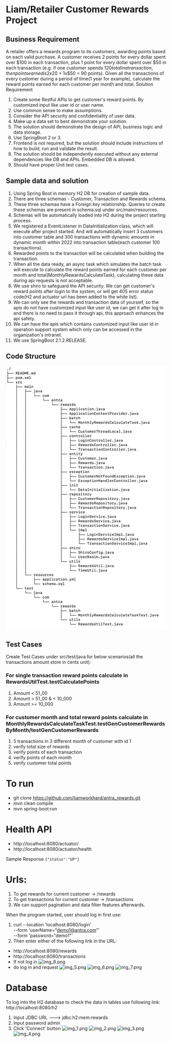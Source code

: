 # Liam/Retailer Customer Rewards Project

## Business Requirement
A retailer offers a rewards program to its customers, awarding points based on each valid purchase. A customer receives 2 points for every dollar spent over $100 in each transaction, plus 1 point for every dollar spent over $50 in each transaction (e.g. if one customer spends $120 total in a transaction, then points earned is 2x$20 + 1x$50 = 90 points).
Given all the transactions of every customer during a period of time(1 year for example), calculate the reward points earned for each customer per month and total.
Solution Requirement
1. Create some Restful APIs to get customer's reward points. By customized input like user id or user name.
2. Use common sense to make assumptions.
3. Consider the API security and confidentiality of user data.
4. Make up a data set to best demonstrate your solution.
5. The solution should demonstrate the design of API, business logic and data storage.
6. Use SpringBoot 2 or 3.
7. Frontend is not required, but the solution should include instructions of how to build, run and validate the result.
8. The solution should be independently executed without any external dependencies like DB and APIs. Embedded DB is allowed.
9. Should have proper Unit test cases.

## Sample data and solution
1. Using Spring Boot in memory H2 DB for creation of sample data.
2. There are three schemas - Customer, Transaction and Rewards schema.
3. These three schemas have a Foreign key relationship. Queries to create these schemas are present in schema.sql under src/main/resources.
4. Schemas will be automatically loaded into H2 during the project starting process.
5. We registered a EventListener in DataInitialization class, which will execute after project started. And will automatically insert 3 customers into customer table and 300 transactions with dynamic amounts in dynamic month within 2022 into transaction table(each customer 100 transactions).
6. Rewarded points to the transaction will be calculated when building the transaction.
7. When all the data ready, an async task which simulates the batch task will execute to calculate the reward points earned for each customer per month and total(MonthlyRewardsCalculateTask), calculating these data during api requests is not acceptable.
8. We use shiro to safeguard the API security. We can get customer's reward points after login to the system, or will get 405 error status code(H2 and actuator url has been added to the white list).
9. We can only see the rewards and transaction data of yourself, so the apis do not have customized input like user id, we can get it after log in and there is no need to pass it through api, this approach enhances the api safety.
10. We can have the apis which contains customized input like user id in operation support system which only can be accessed in the organization's intranet.
11. We use SpringBoot 2.1.2.RELEASE.

## Code Structure
![img.png](images/img.png)

## Test Cases
Create Test Cases under src/test/java for below scenarios(all the transactions amount store in cents unit):
### For single transaction reward points calculate in RewardsUtilTest.testCalculatePoints
1. Amount < 51_00
2. Amount > 51_00 & < 10_000
3. Amount >= 10_000
### For customer month and total reward points calculate in MonthlyRewardsCalculateTaskTest.testGenCustomerRewardsByMonth/testGenCustomerRewards
1. 5 transactions in 3 different month of customer with id 1
2. verify total size of rewards
3. verify points of each transaction
4. verify points of each month
5. verify customer total points

# To run
- git clone https://github.com/liamworkhard/antra_rewards.git
- mvn clean compile
- mvn spring-boot:run

# Health API
* http://localhost:8080/actuator/
* http://localhost:8080/actuator/health

Sample Response
```{"status":"UP"}```

# Urls:
1. To get rewards for current customer  -> /rewards
2. To get transactions for current customer  -> /transactions
3. We can support pagination and data filter features afterwards.

When the program started, user should log in first use:
1. curl --location 'localhost:8080/login' \
   --form 'userName="demo1@antra.com"' \
   --form 'password="demo1"'
2. Then enter either of the following link in the URL:
* http://localhost:8080/rewards
* http://localhost:8080/transactions
* If not log in
  ![img_8.png](images/img_8.png)
* do log in and request
  ![img_5.png](images/img_5.png)
  ![img_6.png](images/img_6.png)
  ![img_7.png](images/img_7.png)

# Database

To log into the H2 database to check the data in tables use following link:
http://localhost:8080/h2
1. Input JDBC URL ---> jdbc:h2:mem:rewards
2. Input password admin
3. Click 'Connect' button
   ![img_1.png](images/img_1.png)
   ![img_2.png](images/img_2.png)
   ![img_3.png](images/img_3.png)
   ![img_4.png](images/img_4.png)


